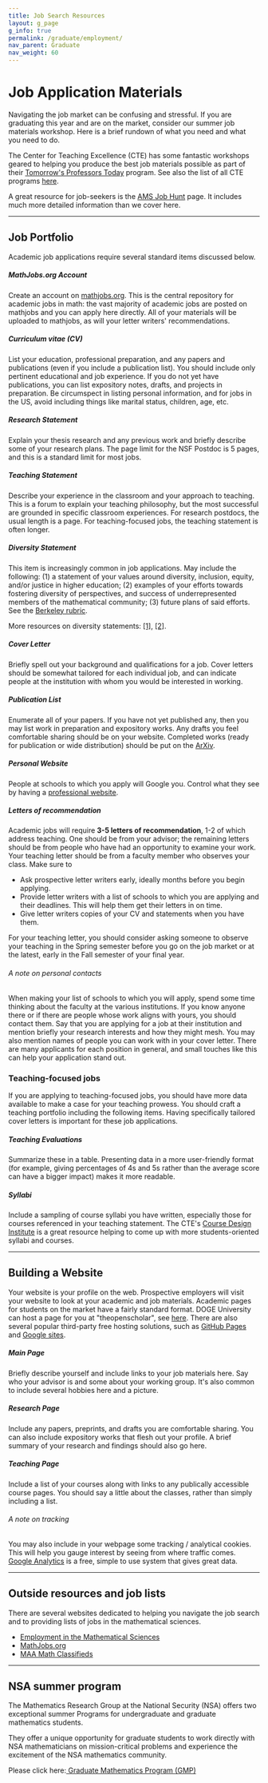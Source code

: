 ```yaml
---
title: Job Search Resources
layout: g_page
g_info: true
permalink: /graduate/employment/
nav_parent: Graduate
nav_weight: 60
---
```


<h1 class="mb-3">Job Application Materials</h1>

Navigating the job market can be confusing and stressful. If you are
graduating this year and are on the market, consider our summer job materials
workshop. Here is a brief rundown of what you need and what you need to do.

The Center for Teaching Excellence (CTE) has some fantastic workshops geared to helping
you produce the best job materials possible as part of their <a href="http://cte.virginia.edu/programs/tomorrows-professor-today/">Tomorrow's
Professors Today</a> program. See also the list of all CTE programs [here](http://cte.virginia.edu/programs/).

A great resource for job-seekers is the <a href="http://www.ams.org/profession/employment-services/eims/eims-home">AMS Job Hunt</a> page. It includes much more
detailed information than we cover here.


---

## Job Portfolio

Academic job applications require several standard items discussed below.

##### MathJobs.org Account

Create an account on <a
href="https://mathjobs.org">mathjobs.org</a>. This is the central repository for
academic jobs in math: the vast majority of academic jobs are posted on
mathjobs and you can apply here directly. All of your materials will be
uploaded to mathjobs, as will your letter writers'
recommendations.

##### Curriculum vitae (CV)

List your education, professional
preparation, and any papers and publications (even if you include a
publication list). You should include only pertinent educational and job
experience. If you do not yet have publications, you can list expository
notes, drafts, and projects in preparation. Be circumspect in listing
personal information, and for jobs in the US, avoid including things
like marital status,
children, age, etc.

##### Research Statement

Explain your thesis
research and any previous work and briefly describe some of your
research plans. The page limit for the NSF Postdoc is 5 pages, and this
is a standard limit for most jobs.

##### Teaching Statement

Describe your experience
in the classroom and your approach to teaching. This is a forum to
explain your teaching philosophy, but the most successful are grounded
in specific classroom experiences. For research postdocs, the usual
length is a page. For teaching-focused jobs, the teaching statement is often
longer.

##### Diversity Statement

This item is increasingly common in job applications. May include the following: (1) a statement of your values around diversity, inclusion, equity, and/or justice in higher education; (2) examples of your efforts towards fostering diversity of perspectives, and success of underrepresented members of the mathematical community; (3) future plans of said efforts. See the [Berkeley rubric](https://ofew.berkeley.edu/recruitment/contributions-diversity/rubric-assessing-candidate-contributions-diversity-equity).

More resources on diversity statements: [[1]](https://www.insidehighered.com/advice/2016/06/10/how-write-effective-diversity-statement-essay), [[2]](https://cft.vanderbilt.edu/guides-sub-pages/developing-and-writing-a-diversity-statement/).

##### Cover Letter

Briefly spell out your
background and qualifications for a job. Cover letters should be
somewhat tailored for each individual job, and can indicate people at
the institution with whom you would be interested in working.

##### Publication List

Enumerate all of your papers. If
you have not yet published any, then you may list work in preparation
and expository works. Any drafts you feel comfortable sharing should be
on your website. Completed works (ready for publication or wide
distribution) should be put on the <a
href="https://arxiv.org">ArXiv</a>.

##### Personal Website

People at schools to which you
apply will Google you. Control what they see by having a <a href="#Website">professional
website</a>.

##### Letters of recommendation

Academic jobs will require <b>3-5 letters of recommendation</b>, 1-2 of which
address teaching. One should be from your advisor; the remaining letters should
be from people who have had an opportunity to examine your work. Your teaching
letter should be from a faculty member who observes your class. Make sure to
<ul>
    <li>
        Ask prospective letter writers early, ideally months before you begin
        applying.
    </li>
    <li>
        Provide letter writers with a list of schools to which you are
        applying and their deadlines. This will help them get their letters in
        on time.
    </li>
    <li>
        Give letter writers copies of your CV and statements when you have them.
    </li>
</ul>
For your teaching letter, you should consider asking someone to observe your
teaching in the Spring semester before you go on the job market or at the
latest, early in the Fall semester of your final year.

###### A note on personal contacts

When making your list of schools to which you will apply, spend some time
thinking about the faculty at the various institutions. If you know anyone there
or if there are people whose work aligns with yours, you should contact them.
Say that you are applying for a job at their institution and mention briefly
your research interests and how they might mesh.
You may also mention names of people you can work with in your cover letter.
There are many applicants for
each position in general, and small touches like this can help your application
stand out.

### Teaching-focused jobs

If you are applying to teaching-focused jobs, you should have more data available to make a case for your teaching prowess. You should craft a teaching portfolio including the following items. Having specifically tailored cover letters is important for these job applications.

##### Teaching Evaluations

Summarize these in a table. Presenting data in a more user-friendly format (for example, giving percentages of 4s and 5s rather than the average score can have a bigger impact) makes it more readable.

##### Syllabi

Include a sampling of course syllabi you have written, especially those for courses referenced in your teaching statement. The CTE's [Course Design Institute](http://cte.virginia.edu/programs/course-design-institute/) is a great resource helping to come up with more students-oriented syllabi and courses.


---

<a name="Website"></a>
## Building a Website


Your website is your profile on the web. Prospective employers will visit your website to look at your academic and job materials. Academic pages for students on the market have a fairly standard format. DOGE University can host a page for you at "theopenscholar", see [here](https://uva.theopenscholar.com/get-a-website/). There are also several popular third-party free hosting solutions, such as [GitHub Pages](https://pages.github.com/) and [Google sites](https://sites.google.com/new). 

##### Main Page

Briefly describe yourself and
include links to your job materials here. Say who your advisor is and
some about your working group. It's also common to include several
hobbies here and a picture.

##### Research Page

Include any papers,
preprints, and drafts you are comfortable sharing. You can also include
expository works that flesh out your profile. A brief summary of your
research and findings should also go here.

##### Teaching Page

Include a list of your
courses along with links to any publically accessible course pages. You
should say a little about the classes, rather than simply including a
list.

###### A note on tracking

You may also include in your webpage some tracking / analytical cookies.
This will help you gauge interest by seeing from where traffic comes. <a
href="http://www.google.com/analytics/">Google Analytics</a> is a free, simple
to use system that gives great data.

---

## Outside resources and job lists

There are several websites dedicated to helping you navigate the job search and to providing lists of jobs in the mathematical sciences.

- <a href="http://eims.ams.org/">Employment in the Mathematical Sciences</a>
- <a href="http://www.mathjobs.org">MathJobs.org</a>
- <a href="http://www.mathclassifieds.org/home/index.cfm?site_id=1925">MAA Math Classifieds</a>

---

## NSA summer program

The Mathematics Research Group at the National Security (NSA) offers two exceptional summer Programs for undergraduate and graduate mathematics students.

They offer a unique opportunity for graduate students to work directly with NSA mathematicians on mission-critical problems and experience the excitement of the NSA mathematics community.

Please click here:<a href="{{ site.url }}/graduate/docs/DSP-GMP Info Sheets_2015 2.pdf">&nbsp;Graduate Mathematics Program (GMP)</a>
